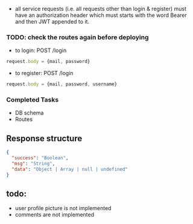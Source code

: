 * all service requests (i.e. all requests other than login & register) must have an authorization header which must
  starts with the word Bearer and then JWT appended to
  it.

### TODO: check the routes again before deploying

* to login: POST /login

```js
request.body = {mail, password}
```

* to register: POST /login

```js
request.body = {mail, password, username}
```

### Completed Tasks

* DB schema
* Routes

## Response structure

```json
{
  "success": "Boolean",
  "msg": "String",
  "data": "Object | Array | null | undefined"
}
```

## todo:

* user profile picture is not implemented
* comments are not implemented